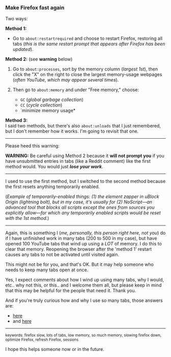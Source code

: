### Make Firefox fast again

Two ways:

**Method 1:**

- Go to `about:restartrequired` and choose to restart Firefox, restoring all tabs (*this is the same restart prompt that appears after Firefox has been updated*).

**Method 2:** (see **warning** below)

1. Go to `about:processes`, sort by the memory column (*largest 1st*), then click the "X" on the right to close the largest memory-usage webpages (*often YouTube, which may appear several times*).
2. Then go to `about:memory` and under "Free memory," choose:

   - `GC` (*global garbage collection*)
   - `CC` (*cycle collection*)
   - `minimize memory usage*

**Method 3:**  
I said two methods, but there's also `about:unloads` that I just remembered, but I don't remember how it works. I'm going to revisit that one.

---

Please heed this warning:

**WARNING:** Be careful using Method 2 because it **will not prompt you** if you have unsubmitted entries in tabs (like a Reddit comment) like the first method would. You would just ***lose your work***.

---

I used to use the first method, but I switched to the second method because the first resets anything temporarily enabled.

(*Example of temporarily-enabled things: (1) the element zapper in uBlock Origin (lightning bolt), but in my case, it's usually for (2) NoScript—an advanced tool that blocks all scripts except the ones from sources you explicitly allow—for which any temporarily enabled scripts would be reset with the 1st method.*)

---

Again, this is something I (*me, personally, this person right here, not you*) do if I have unfinished work in many tabs (200 to 500 in my case), but have opened 100 YouTube tabs that wind up using a *LOT* of memory. I do this to clear that memory. Reopening the browser after the 'method 1' restart causes any tabs to not be activated until visited again.

This might not be for you, and that's OK. But it may help someone who needs to keep many tabs open at once.

Yes, I expect comments about how I wind up using many tabs, why I would, etc.. why not this, or this.. and I welcome them all, but please keep in mind that this may be helpful for the people that need it. Thank you.

And if you're truly curious how and why I use so many tabs, those answers are:

- [here](https://old.reddit.com/r/firefox/comments/17k0a6g/is_it_possible_to_manually_refresh_firefox_the/k79wxvj/)
- and [here](https://old.reddit.com/r/firefox/comments/17k0a6g/is_it_possible_to_manually_refresh_firefox_the/k79p3sw/)

---

<sup>keywords: firefox slow, lots of tabs, low memory, so much memory, slowing firefox down, optimize Firefox, refresh Firefox, sessions</sup>

I hope this helps someone now or in the future.
